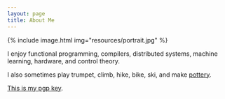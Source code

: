 ```yaml
---
layout: page
title: About Me
---
```


{% include image.html img="resources/portrait.jpg" %}

I enjoy functional programming, compilers, distributed systems, machine learning, hardware, and control theory.

I also sometimes play trumpet, climb, hike, bike, ski, and make [pottery](pottery).

[This is my pgp key](tobinyehle@gmail.com.gpg).
